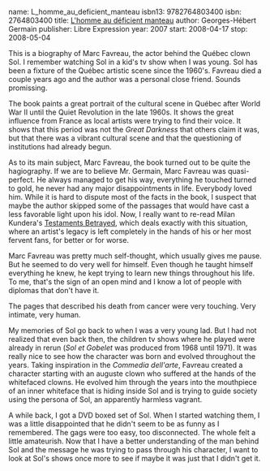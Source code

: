 name: L_homme_au_deficient_manteau
isbn13: 9782764803400
isbn: 2764803400
title: [L'homme au d&eacute;ficient manteau](http://www.amazon.ca/dp/2764803400)
author: Georges-H&eacute;bert Germain
publisher: Libre Expression
year: 2007
start: 2008-04-17
stop: 2008-05-04

This is a biography of Marc Favreau, the actor behind the
Qu&eacute;bec clown Sol.  I remember watching Sol in a kid's tv
show when I was young.  Sol has been a fixture of the Qu&eacute;bec
artistic scene since the 1960's.  Favreau died a couple years ago
and the author was a personal close friend.  Sounds promissing.

The book paints a great portrait of the cultural scene in
Qu&eacute;bec after World War II until the Quiet Revolution in the
late 1960s.  It shows the great influence from France as local
artists were trying to find their voice.  It shows that this
period was not the _Great Darkness_ that others claim it
was, but that there was a vibrant cultural scene and that the
questioning of institutions had already begun.

As to its main subject, Marc Favreau, the book turned out to be
quite the hagiography.  If we are to believe Mr. Germain, Marc
Favreau was quasi-perfect.  He always managed to get his way,
everything he touched turned to gold, he never had any major
disappointments in life.  Everybody loved him.  While it is hard to
dispute most of the facts in the book, I suspect that maybe the
author skipped some of the passages that would have cast a less
favorable light upon his idol.  Now, I really want to re-read Milan
Kundera's [Testaments Betrayed](#Les_testaments_trahis),
which deals exactly with this situation, where an artist's legacy
is left completely in the hands of his or her most fervent fans,
for better or for worse.

Marc Favreau was pretty much self-thought, which usually gives
me pause.  But he seemed to do very well for himself.  Even though
he taught himself everything he knew, he kept trying to learn new
things throughout his life.  To me, that's the sign of an open mind
and I know a lot of people with diplomas that don't have it.

The pages that described his death from cancer were very
touching.  Very intimate, very human.

My memories of Sol go back to when I was a very young lad.  But
I had not realized that even back then, the children tv shows where
he played were already in rerun (_Sol et Gobelet_ was
produced from 1968 until 1971).  It was really nice to see how the
character was born and evolved throughout the years.  Taking
inspiration in the _Commedia dell'arte_, Favreau created a
character starting with an auguste clown who suffered at the hands
of the whitefaced clowns.  He evolved him through the years into the
mouthpiece of an inner whiteface that is hiding inside Sol and is
trying to guide society using the persona of Sol, an apparently
harmless vagrant.

A while back, I got a DVD boxed set of Sol.  When I started
watching them, I was a little disappointed that he didn't seem to
be as funny as I remembered.  The gags were too easy, too
disconnected.  The whole felt a little amateurish.  Now that I have
a better understanding of the man behind Sol and the message he
was trying to pass through his character, I want to look at Sol's
shows once more to see if maybe it was just that I didn't get
it.

